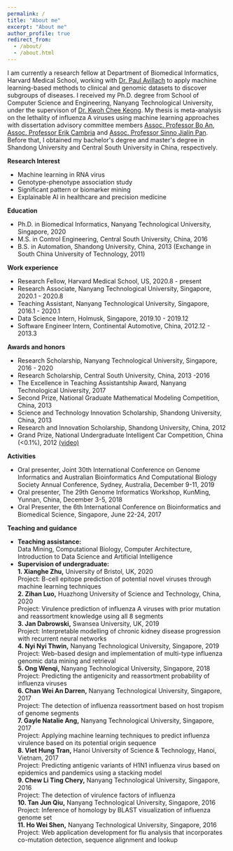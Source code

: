 ```yaml
---
permalink: /
title: "About me"
excerpt: "About me"
author_profile: true
redirect_from: 
  - /about/
  - /about.html
---
```


I am currently a research fellow at Department of Biomedical Informatics, Harvard Medical School, working with <a href="https://avillach-lab.hms.harvard.edu/">Dr. Paul Avillach</a> to apply machine learning-based methods to clinical and genomic datasets to discover subgroups of diseases. I received my Ph.D. degree from School of Computer Science and Engineering, Nanyang Technological University, under the supervison of <a href="https://personal.ntu.edu.sg/asckkwoh/">Dr. Kwoh Chee Keong</a>. My thesis is meta-analysis on the lethality of influenza A viruses using machine learning approaches with dissertation advisory committee members <a href="https://personal.ntu.edu.sg/boan/">Assoc. Professor Bo An</a>,  <a href="https://sentic.net/erikcambria/">Assoc. Professor Erik Cambria</a> and <a href="https://personal.ntu.edu.sg/sinnopan/">Assoc. Professor Sinno Jialin Pan</a>. Before that, I obtained my bachelor's degree and master's degree in Shandong University and Central South University in China, respectively.


<b>Research Interest</b>
- Machine learning in RNA virus
- Genotype-phenotype association study
- Significant pattern or biomarker mining
- Explainable AI in healthcare and precision medicine

<b>Education</b>
- Ph.D. in Biomedical Informatics, Nanyang Technological University, Singapore, 2020
- M.S. in Control Engineering, Central South University, China, 2016
- B.S. in Automation, Shandong University, China, 2013
(Exchange in South China University of Technology, 2011)

<b>Work experience</b>
- Research Fellow, Harvard Medical School, US, 2020.8 - present
- Research Associate, Nanyang Technological University, Singapore, 2020.1 - 2020.8
- Teaching Assistant, Nanyang Technological University, Singapore, 2016.1 - 2020.1
- Data Science Intern, Holmusk, Singapore, 2019.10 - 2019.12
- Software Engineer Intern, Continental Automotive, China, 2012.12 - 2013.3

<b>Awards and honors</b>
- Research Scholarship, Nanyang Technological University, Singapore, 2016 - 2020
- Research Scholarship, Central South University, China, 2013 -2016
- The Excellence in Teaching Assistantship Award, Nanyang Technological University, 2017
- Second Prize, National Graduate Mathematical Modeling Competition, China, 2013
- Science and Technology Innovation Scholarship, Shandong University, China, 2013
- Research and Innovation Scholarship, Shandong University, China, 2012
- Grand Prize, National Undergraduate Intelligent Car Competition, China (<0.1%), 2012  <a href="https://drive.google.com/file/d/1kber6JpINgj18coxI5XmV4I2bwgHdVDu/view?usp=sharing">(video)</a>

<b>Activities</b>
- Oral presenter, Joint 30th International Conference on Genome Informatics and Australian Bioinformatics And Computational Biology Society Annual Conference, Sydney, Australia, December 9-11, 2019
- Oral presenter, The 29th Genome Informatics Workshop, KunMing, Yunnan, China, December 3-5, 2018
- Oral Presenter, the 6th International Conference on Bioinformatics and Biomedical Science, Singapore, June 22-24, 2017

<b>Teaching and guidance</b>
- <b>Teaching assistance:</b>  
Data Mining, Computational Biology, Computer Architecture, Introduction to Data Science and Artificial Intelligence  
- <b>Supervision of undergraduate:</b>  
<b>1. Xianghe Zhu,</b> University of Bristol, UK, 2020  
Project: B-cell epitope prediction of potential novel viruses through machine learning techniques  
<b>2. Zihan Luo,</b> Huazhong University of Science and Technology, China, 2020  
Project: Virulence prediction of influenza A viruses with prior mutation and reassortment knowledge using all 8 segments  
<b>3. Jan Dabrowski,</b> Swansea University, UK, 2019  
Project: Interpretable modelling of chronic kidney disease progression with recurrent neural networks  
<b>4. Nyi Nyi Thwin,</b> Nanyang Technological University, Singapore, 2019  
Project: Web-based design and implementation of multi-type influenza genomic data mining and retrieval   
<b>5. Ong Wenqi,</b> Nanyang Technological University, Singapore, 2018   
Project: Predicting the antigenicity and reassortment probability of influenza viruses   
<b>6. Chan Wei An Darren,</b> Nanyang Technological University, Singapore, 2017   
Project: The detection of influenza reassortment based on host tropism of genome segments   
<b>7. Gayle Natalie Ang,</b> Nanyang Technological University, Singapore, 2017   
Project: Applying machine learning techniques to predict influenza virulence based on its potential origin sequence   
<b>8. Viet Hung Tran,</b> Hanoi University of Science & Technology, Hanoi, Vietnam, 2017    
Project: Predicting antigenic variants of H1N1 influenza virus based on epidemics and pandemics using a stacking model  
<b>9. Chew Li Ting Chery,</b> Nanyang Technological University, Singapore, 2016   
Project: The detection of virulence factors of influenza  
<b>10. Tan Jun Qiu,</b> Nanyang Technological University, Singapore, 2016  
Project: Inference of homology by BLAST visualization of influenza genome set   
<b>11. Ho Wei Shen,</b> Nanyang Technological University, Singapore, 2016   
Project: Web application development for flu analysis that incorporates co-mutation detection, sequence alignment and lookup  


